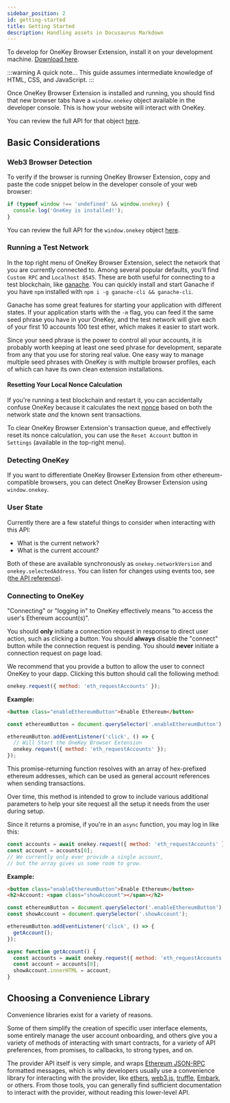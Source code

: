 ```yaml
---
sidebar_position: 2
id: getting-started
title: Getting Started
description: Handling assets in Docusaurus Markdown
---
```


To develop for OneKey Browser Extension, install it on your development machine. [Download here](https://onekey.so/plugin/).

:::warning A quick note...
This guide assumes intermediate knowledge of HTML, CSS, and JavaScript.
:::

Once OneKey Browser Extension is installed and running, you should find that new browser tabs have a `window.onekey` object available in the developer console.
This is how your website will interact with OneKey.

You can review the full API for that object [here](/Extension/API%20Reference/ethereum-provider).

## Basic Considerations

### Web3 Browser Detection

To verify if the browser is running OneKey Browser Extension, copy and paste the code snippet below in the developer console of your web browser:

```javascript
if (typeof window !== 'undefined' && window.onekey) {
  console.log('OneKey is installed!');
}
```

You can review the full API for the `window.onekey` object [here](/Extension/API%20Reference/onekey-provider).

### Running a Test Network

In the top right menu of OneKey Browser Extension, select the network that you are currently connected to. Among several popular defaults, you'll find `Custom RPC` and `Localhost 8545`. These are both useful for connecting to a test blockchain, like [ganache](https://www.trufflesuite.com/ganache). You can quickly install and start Ganache if you have `npm` installed with `npm i -g ganache-cli && ganache-cli`.

Ganache has some great features for starting your application with different states. If your application starts with the `-m` flag, you can feed it the same seed phrase you have in your OneKey, and the test network will give each of your first 10 accounts 100 test ether, which makes it easier to start work.

Since your seed phrase is the power to control all your accounts, it is probably worth keeping at least one seed phrase for development, separate from any that you use for storing real value. One easy way to manage multiple seed phrases with OneKey is with multiple browser profiles, each of which can have its own clean extension installations.

#### Resetting Your Local Nonce Calculation

If you're running a test blockchain and restart it, you can accidentally confuse OneKey because it calculates the next [nonce](./sending-transactions.html#nonce-ignored)
based on both the network state _and_ the known sent transactions.

To clear OneKey Browser Extension's transaction queue, and effectively reset its nonce calculation, you can use the `Reset Account` button in `Settings` (available in the top-right menu).

### Detecting OneKey

If you want to differentiate OneKey Browser Extension from other ethereum-compatible browsers, you can detect OneKey Browser Extension using `window.onekey`.

### User State

Currently there are a few stateful things to consider when interacting with this API:

- What is the current network?
- What is the current account?

Both of these are available synchronously as `onekey.networkVersion` and `onekey.selectedAddress`.
You can listen for changes using events too, see ([the API reference](./onekey-provider.html)).

### Connecting to OneKey

"Connecting" or "logging in" to OneKey effectively means "to access the user's Ethereum account(s)".

You should **only** initiate a connection request in response to direct user action, such as clicking a button.
You should **always** disable the "connect" button while the connection request is pending.
You should **never** initiate a connection request on page load.

We recommend that you provide a button to allow the user to connect OneKey to your dapp.
Clicking this button should call the following method:

```javascript
onekey.request({ method: 'eth_requestAccounts' });
```

**Example:**

```html
<button class="enableEthereumButton">Enable Ethereum</button>
```

```javascript
const ethereumButton = document.querySelector('.enableEthereumButton');

ethereumButton.addEventListener('click', () => {
  // Will Start the OneKey Browser Extension
  onekey.request({ method: 'eth_requestAccounts' });
});
```

This promise-returning function resolves with an array of hex-prefixed ethereum addresses, which can be used as general account references when sending transactions.

Over time, this method is intended to grow to include various additional parameters to help your site request all the setup it needs from the user during setup.

Since it returns a promise, if you're in an `async` function, you may log in like this:

```javascript
const accounts = await onekey.request({ method: 'eth_requestAccounts' });
const account = accounts[0];
// We currently only ever provide a single account,
// but the array gives us some room to grow.
```

**Example:**

```html
<button class="enableEthereumButton">Enable Ethereum</button>
<h2>Account: <span class="showAccount"></span></h2>
```

```javascript
const ethereumButton = document.querySelector('.enableEthereumButton');
const showAccount = document.querySelector('.showAccount');

ethereumButton.addEventListener('click', () => {
  getAccount();
});

async function getAccount() {
  const accounts = await onekey.request({ method: 'eth_requestAccounts' });
  const account = accounts[0];
  showAccount.innerHTML = account;
}
```

## Choosing a Convenience Library

Convenience libraries exist for a variety of reasons.

Some of them simplify the creation of specific user interface elements, some entirely manage the user account onboarding, and others give you a variety of methods of interacting with smart contracts, for a variety of API preferences, from promises, to callbacks, to strong types, and on.

The provider API itself is very simple, and wraps
[Ethereum JSON-RPC](https://eth.wiki/json-rpc/API#json-rpc-methods)
formatted messages, which is why developers usually use a convenience library for interacting
with the provider, like [ethers](https://www.npmjs.com/package/ethers), [web3.js](https://www.npmjs.com/package/web3),
[truffle](https://www.trufflesuite.com/), [Embark](https://framework.embarklabs.io/), or others. From those tools,
you can generally find sufficient documentation to interact with the provider, without reading this lower-level API.
